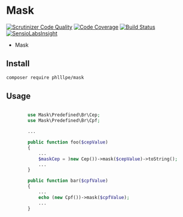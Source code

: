# Mask

[![Scrutinizer Code Quality](https://scrutinizer-ci.com/g/phlllpe/mask/badges/quality-score.png?b=master)](https://scrutinizer-ci.com/g/phlllpe/mask/?branch=master)
[![Code Coverage](https://scrutinizer-ci.com/g/phlllpe/mask/badges/coverage.png?b=master)](https://scrutinizer-ci.com/g/phlllpe/mask/?branch=master)
[![Build Status](https://travis-ci.org/phlllpe/mask.svg?branch=master)](https://travis-ci.org/phlllpe/mask)
[![SensioLabsInsight](https://insight.sensiolabs.com/projects/60dc5875-259c-44f2-ae22-16a67973f941/mini.png)](https://insight.sensiolabs.com/projects/60dc5875-259c-44f2-ae22-16a67973f941)

- Mask


## Install

``` sh
composer require phlllpe/mask
```

## Usage

```php

        use Mask\Predefined\Br\Cep;
        use Mask\Predefined\Br\Cpf;

        ...

        public function foo($cepValue)
        {
            ...
            $maskCep = )new Cep())->mask($cepValue)->toString();
            ...
        }

        public function bar($cpfValue)
        {
            ...
            echo (new Cpf())->mask($cpfValue);
            ...
        }

```

